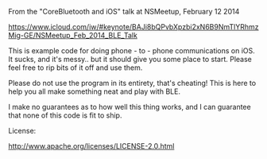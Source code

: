 From the "CoreBluetooth and iOS" talk at NSMeetup, February 12 2014

https://www.icloud.com/iw/#keynote/BAJi8bQPvbXpzbi2xN6B9NmTlYRhmzMig-GE/NSMeetup_Feb_2014_BLE_Talk


This is example code for doing phone - to - phone communications on iOS.  It sucks, and it's messy.. but it should give you some place to start.  Please feel free to rip bits of it off and use them.

Please do not use the program in its entirety, that's cheating!  This is here to help you all make something neat and play with BLE.

I make no guarantees as to how well this thing works, and I can guarantee that none of this code is fit to ship.

License:

http://www.apache.org/licenses/LICENSE-2.0.html
